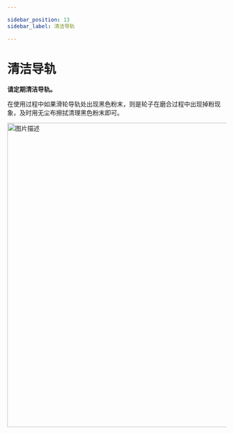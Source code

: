 ```yaml
---

sidebar_position: 13
sidebar_label: 清洁导轨

---
```

# 清洁导轨

**请定期清洁导轨。**

在使用过程中如果滑轮导轨处出现黑色粉末，则是轮子在磨合过程中出现掉粉现象，及时用无尘布擦拭清理黑色粉末即可。

<img src="http://wiki-toocaa.oss-cn-hongkong.aliyuncs.com/%E5%AF%BC%E8%BD%A8%E6%B8%85%E6%B4%81.jpg" alt="图片描述" width="700" />

